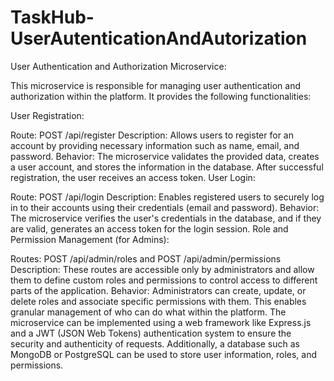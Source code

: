 # TaskHub-UserAutenticationAndAutorization
User Authentication and Authorization Microservice:

This microservice is responsible for managing user authentication and authorization within the platform. It provides the following functionalities:

User Registration:

Route: POST /api/register
Description: Allows users to register for an account by providing necessary information such as name, email, and password.
Behavior: The microservice validates the provided data, creates a user account, and stores the information in the database. After successful registration, the user receives an access token.
User Login:

Route: POST /api/login
Description: Enables registered users to securely log in to their accounts using their credentials (email and password).
Behavior: The microservice verifies the user's credentials in the database, and if they are valid, generates an access token for the login session.
Role and Permission Management (for Admins):

Routes: POST /api/admin/roles and POST /api/admin/permissions
Description: These routes are accessible only by administrators and allow them to define custom roles and permissions to control access to different parts of the application.
Behavior: Administrators can create, update, or delete roles and associate specific permissions with them. This enables granular management of who can do what within the platform.
The microservice can be implemented using a web framework like Express.js and a JWT (JSON Web Tokens) authentication system to ensure the security and authenticity of requests. Additionally, a database such as MongoDB or PostgreSQL can be used to store user information, roles, and permissions.
